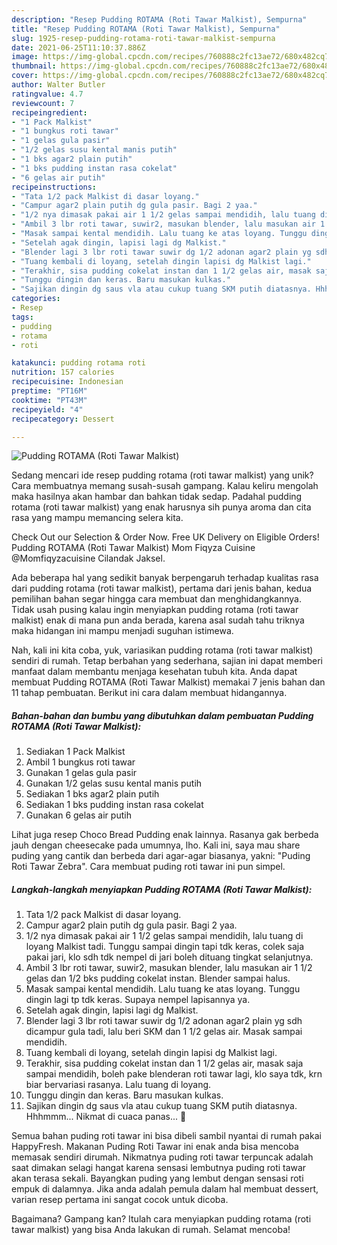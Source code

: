 ```yaml
---
description: "Resep Pudding ROTAMA (Roti Tawar Malkist), Sempurna"
title: "Resep Pudding ROTAMA (Roti Tawar Malkist), Sempurna"
slug: 1925-resep-pudding-rotama-roti-tawar-malkist-sempurna
date: 2021-06-25T11:10:37.886Z
image: https://img-global.cpcdn.com/recipes/760888c2fc13ae72/680x482cq70/pudding-rotama-roti-tawar-malkist-foto-resep-utama.jpg
thumbnail: https://img-global.cpcdn.com/recipes/760888c2fc13ae72/680x482cq70/pudding-rotama-roti-tawar-malkist-foto-resep-utama.jpg
cover: https://img-global.cpcdn.com/recipes/760888c2fc13ae72/680x482cq70/pudding-rotama-roti-tawar-malkist-foto-resep-utama.jpg
author: Walter Butler
ratingvalue: 4.7
reviewcount: 7
recipeingredient:
- "1 Pack Malkist"
- "1 bungkus roti tawar"
- "1 gelas gula pasir"
- "1/2 gelas susu kental manis putih"
- "1 bks agar2 plain putih"
- "1 bks pudding instan rasa cokelat"
- "6 gelas air putih"
recipeinstructions:
- "Tata 1/2 pack Malkist di dasar loyang."
- "Campur agar2 plain putih dg gula pasir. Bagi 2 yaa."
- "1/2 nya dimasak pakai air 1 1/2 gelas sampai mendidih, lalu tuang di loyang Malkist tadi. Tunggu sampai dingin tapi tdk keras, colek saja pakai jari, klo sdh tdk nempel di jari boleh dituang tingkat selanjutnya."
- "Ambil 3 lbr roti tawar, suwir2, masukan blender, lalu masukan air 1 1/2 gelas dan 1/2 bks pudding cokelat instan. Blender sampai halus."
- "Masak sampai kental mendidih. Lalu tuang ke atas loyang. Tunggu dingin lagi tp tdk keras. Supaya nempel lapisannya ya."
- "Setelah agak dingin, lapisi lagi dg Malkist."
- "Blender lagi 3 lbr roti tawar suwir dg 1/2 adonan agar2 plain yg sdh dicampur gula tadi, lalu beri SKM dan 1 1/2 gelas air. Masak sampai mendidih."
- "Tuang kembali di loyang, setelah dingin lapisi dg Malkist lagi."
- "Terakhir, sisa pudding cokelat instan dan 1 1/2 gelas air, masak saja sampai mendidih, boleh pake blenderan roti tawar lagi, klo saya tdk, krn biar bervariasi rasanya. Lalu tuang di loyang."
- "Tunggu dingin dan keras. Baru masukan kulkas."
- "Sajikan dingin dg saus vla atau cukup tuang SKM putih diatasnya. Hhhmmm... Nikmat di cuaca panas... 🤗"
categories:
- Resep
tags:
- pudding
- rotama
- roti

katakunci: pudding rotama roti 
nutrition: 157 calories
recipecuisine: Indonesian
preptime: "PT16M"
cooktime: "PT43M"
recipeyield: "4"
recipecategory: Dessert

---
```



![Pudding ROTAMA (Roti Tawar Malkist)](https://img-global.cpcdn.com/recipes/760888c2fc13ae72/680x482cq70/pudding-rotama-roti-tawar-malkist-foto-resep-utama.jpg)

Sedang mencari ide resep pudding rotama (roti tawar malkist) yang unik? Cara membuatnya memang susah-susah gampang. Kalau keliru mengolah maka hasilnya akan hambar dan bahkan tidak sedap. Padahal pudding rotama (roti tawar malkist) yang enak harusnya sih punya aroma dan cita rasa yang mampu memancing selera kita.

Check Out our Selection &amp; Order Now. Free UK Delivery on Eligible Orders! Pudding ROTAMA (Roti Tawar Malkist) Mom Fiqyza Cuisine @Momfiqyzacuisine Cilandak Jaksel.

Ada beberapa hal yang sedikit banyak berpengaruh terhadap kualitas rasa dari pudding rotama (roti tawar malkist), pertama dari jenis bahan, kedua pemilihan bahan segar hingga cara membuat dan menghidangkannya. Tidak usah pusing kalau ingin menyiapkan pudding rotama (roti tawar malkist) enak di mana pun anda berada, karena asal sudah tahu triknya maka hidangan ini mampu menjadi suguhan istimewa.


Nah, kali ini kita coba, yuk, variasikan pudding rotama (roti tawar malkist) sendiri di rumah. Tetap berbahan yang sederhana, sajian ini dapat memberi manfaat dalam membantu menjaga kesehatan tubuh kita. Anda dapat membuat Pudding ROTAMA (Roti Tawar Malkist) memakai 7 jenis bahan dan 11 tahap pembuatan. Berikut ini cara dalam membuat hidangannya.

<!--inarticleads1-->

##### Bahan-bahan dan bumbu yang dibutuhkan dalam pembuatan Pudding ROTAMA (Roti Tawar Malkist):

1. Sediakan 1 Pack Malkist
1. Ambil 1 bungkus roti tawar
1. Gunakan 1 gelas gula pasir
1. Gunakan 1/2 gelas susu kental manis putih
1. Sediakan 1 bks agar2 plain putih
1. Sediakan 1 bks pudding instan rasa cokelat
1. Gunakan 6 gelas air putih


Lihat juga resep Choco Bread Pudding enak lainnya. Rasanya gak berbeda jauh dengan cheesecake pada umumnya, lho. Kali ini, saya mau share puding yang cantik dan berbeda dari agar-agar biasanya, yakni: &#34;Puding Roti Tawar Zebra&#34;. Cara membuat puding roti tawar ini pun simpel. 

<!--inarticleads2-->

##### Langkah-langkah menyiapkan Pudding ROTAMA (Roti Tawar Malkist):

1. Tata 1/2 pack Malkist di dasar loyang.
1. Campur agar2 plain putih dg gula pasir. Bagi 2 yaa.
1. 1/2 nya dimasak pakai air 1 1/2 gelas sampai mendidih, lalu tuang di loyang Malkist tadi. Tunggu sampai dingin tapi tdk keras, colek saja pakai jari, klo sdh tdk nempel di jari boleh dituang tingkat selanjutnya.
1. Ambil 3 lbr roti tawar, suwir2, masukan blender, lalu masukan air 1 1/2 gelas dan 1/2 bks pudding cokelat instan. Blender sampai halus.
1. Masak sampai kental mendidih. Lalu tuang ke atas loyang. Tunggu dingin lagi tp tdk keras. Supaya nempel lapisannya ya.
1. Setelah agak dingin, lapisi lagi dg Malkist.
1. Blender lagi 3 lbr roti tawar suwir dg 1/2 adonan agar2 plain yg sdh dicampur gula tadi, lalu beri SKM dan 1 1/2 gelas air. Masak sampai mendidih.
1. Tuang kembali di loyang, setelah dingin lapisi dg Malkist lagi.
1. Terakhir, sisa pudding cokelat instan dan 1 1/2 gelas air, masak saja sampai mendidih, boleh pake blenderan roti tawar lagi, klo saya tdk, krn biar bervariasi rasanya. Lalu tuang di loyang.
1. Tunggu dingin dan keras. Baru masukan kulkas.
1. Sajikan dingin dg saus vla atau cukup tuang SKM putih diatasnya. Hhhmmm... Nikmat di cuaca panas... 🤗


Semua bahan puding roti tawar ini bisa dibeli sambil nyantai di rumah pakai HappyFresh. Makanan Puding Roti Tawar ini enak anda bisa mencoba memasak sendiri dirumah. Nikmatnya puding roti tawar terpuncak adalah saat dimakan selagi hangat karena sensasi lembutnya puding roti tawar akan terasa sekali. Bayangkan puding yang lembut dengan sensasi roti empuk di dalamnya. Jika anda adalah pemula dalam hal membuat dessert, varian resep pertama ini sangat cocok untuk dicoba. 

Bagaimana? Gampang kan? Itulah cara menyiapkan pudding rotama (roti tawar malkist) yang bisa Anda lakukan di rumah. Selamat mencoba!
